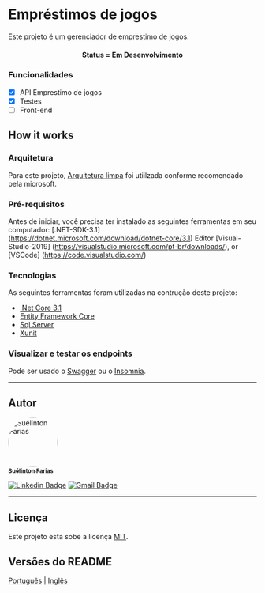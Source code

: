 # Empréstimos de jogos
Este projeto é um gerenciador de emprestimo de jogos.


<h4 align="center"> 
	Status = Em Desenvolvimento
</h4>

### Funcionalidades

- [x] API Emprestimo de jogos
- [x] Testes
- [ ] Front-end

## How it works


### Arquitetura
Para este projeto, [Arquitetura limpa](https://docs.microsoft.com/pt-br/dotnet/architecture/modern-web-apps-azure/common-web-application-architectures#clean-architecture) foi utiilzada conforme recomendado pela microsoft.

### Pré-requisitos

Antes de iniciar, você precisa ter instalado as seguintes ferramentas em seu computador:
[.NET-SDK-3.1] (https://dotnet.microsoft.com/download/dotnet-core/3.1)
Editor
[Visual-Studio-2019] (https://visualstudio.microsoft.com/pt-br/downloads/), or [VSCode] (https://code.visualstudio.com/)

### Tecnologias
As seguintes ferramentas foram utilizadas na contrução deste projeto:

- [.Net Core 3.1](https://dotnet.microsoft.com/download/dotnet-core/3.1)
- [Entity Framework Core](https://www.nuget.org/packages/Microsoft.EntityFrameworkCore)
- [Sql Server](https://www.microsoft.com/pt-br/sql-server/sql-server-downloads)
- [Xunit](https://xunit.net/)

### Visualizar e testar os endpoints

Pode ser usado o [Swagger](https://localhost:5001/swagger/index.html) ou o [Insomnia](https://github.com/suelinton/loanGames/blob/master/Insomnia_2020-12-23.json).


---
## Autor

<a href="https://www.linkedin.com/in/suelinton/">
 <img style="border-radius: 50%;" src="https://avatars3.githubusercontent.com/u/9926390?s=400&u=ca6506a53d8846aaede9cfe9430f1bb8161da717&v=4" width="100px;" alt="Suélinton Farias"/>
 <br />
 <sub><b>Suélinton Farias</b></sub>
 <br />

[![Linkedin Badge](https://img.shields.io/badge/-Suelinton-blue?style=flat-square&logo=Linkedin&logoColor=white&link=https://www.linkedin.com/in/suelinton/)](https://www.linkedin.com/in/tgmarinho/) 
[![Gmail Badge](https://img.shields.io/badge/-suelinton.farias@gmail.com-c14438?style=flat-square&logo=Gmail&logoColor=white&link=mailto:suelinton.farias@gmail.com)](mailto:tgmarinho@gmail.com)

---

## Licença

Este projeto esta sobe a licença [MIT](./LICENSE).

##  Versões do README

[Português](./README.md)  |  [Inglês](./README-en.md)